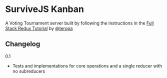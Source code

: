 # SurviveJS Kanban

A Voting Tournament server built by following the instructions in the [Full Stack Redux Tutorial](http://teropa.info/blog/2015/09/10/full-stack-redux-tutorial.html) by [@teropa](https://github.com/teropa)

## Changelog

0.1
  * Tests and implementations for core operations and a single reducer with no subreducers
